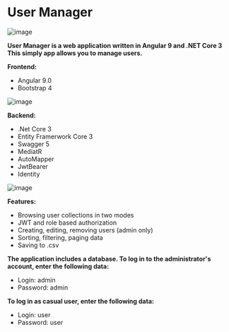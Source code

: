 # User Manager

![image](https://user-images.githubusercontent.com/48060008/82762965-5f0d8200-9e04-11ea-90f4-c5c04486db1f.png)

**User Manager is a web application written in Angular 9 and .NET Core 3 \
This simply app allows you to manage users.**
 
**Frontend:**
-	Angular 9.0
-	Bootstrap 4

![image](https://user-images.githubusercontent.com/48060008/82762977-7ba9ba00-9e04-11ea-91ee-061705596c1c.png)

**Backend:**
- .Net Core 3
- Entity Framerwork Core 3
- Swagger 5
- MediatR
- AutoMapper
- JwtBearer
- Identity

![image](https://user-images.githubusercontent.com/48060008/82763000-a85dd180-9e04-11ea-94a7-040cd8a314b0.png)

**Features:**
- Browsing user collections in two modes
- JWT and role based authorization
- Creating, editing, removing users (admin only)
- Sorting, filtering, paging data
- Saving to .csv

**The application includes a database. To log in to the administrator's account, enter the following data:**
- Login: admin
- Password: admin

**To log in as casual user, enter the following data:**
- Login: user
- Password: user